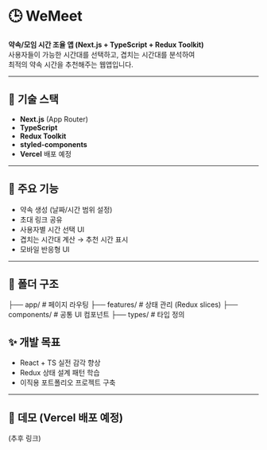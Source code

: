 # 🕒 WeMeet

**약속/모임 시간 조율 앱 (Next.js + TypeScript + Redux Toolkit)**  
사용자들이 가능한 시간대를 선택하고, 겹치는 시간대를 분석하여  
최적의 약속 시간을 추천해주는 웹앱입니다.

---

## 🔧 기술 스택

- **Next.js** (App Router)
- **TypeScript**
- **Redux Toolkit**
- **styled-components**
- **Vercel** 배포 예정

---

## 📌 주요 기능

- 약속 생성 (날짜/시간 범위 설정)
- 초대 링크 공유
- 사용자별 시간 선택 UI
- 겹치는 시간대 계산 → 추천 시간 표시
- 모바일 반응형 UI

---

## 📂 폴더 구조
├── app/          # 페이지 라우팅
├── features/     # 상태 관리 (Redux slices)
├── components/   # 공통 UI 컴포넌트
├── types/        # 타입 정의

## ✨ 개발 목표

- React + TS 실전 감각 향상
- Redux 상태 설계 패턴 학습
- 이직용 포트폴리오 프로젝트 구축

---

## 🔗 데모 (Vercel 배포 예정)
(추후 링크)
